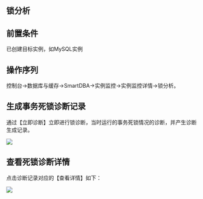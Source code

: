 ## 锁分析

## 前置条件
已创建目标实例，如MySQL实例

## 操作序列
控制台->数据库与缓存->SmartDBA->实例监控->实例监控详情->锁分析。

## 生成事务死锁诊断记录
通过【立即诊断】立即进行锁诊断，当时运行的事务死锁情况的诊断，并产生诊断生成记录。

![](../Image/Operation-Guide/lock_analysis1.png) 
 
## 查看死锁诊断详情
点击诊断记录对应的【查看详情】如下：
 
![](../Image/Operation-Guide/lock_analysis2.png) 